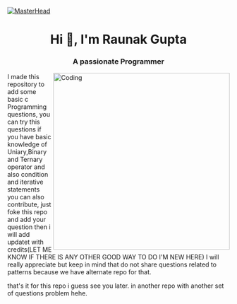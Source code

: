 [![MasterHead](https://www.educative.io/v2api/editorpage/5295407815458816/image/4810048073629696)](https://rishavchanda.io)

<h1 align="center">Hi 👋, I'm Raunak Gupta</h1>
<h3 align="center">A passionate Programmer</h3>
<img align="right" alt="Coding" width="400" src="https://media.tenor.com/BqbIhT4Mb7cAAAAd/programmer-rounded-edges.gif">

I made this repository to add some basic c Programming questions, 
you can try this questions if you have basic knowledge of Uniary,Binary and Ternary operator and also condition and iterative statements
you can also contribute, just foke this repo and add your question then i will add updatet with credits(LET ME KNOW IF THERE IS ANY OTHER GOOD WAY TO DO I'M NEW HERE)
I will really appreciate but keep in mind that do not share questions related to patterns
because we have alternate repo for that.

that's it for this repo i guess see you later.
in another repo with another set of questions problem hehe.
